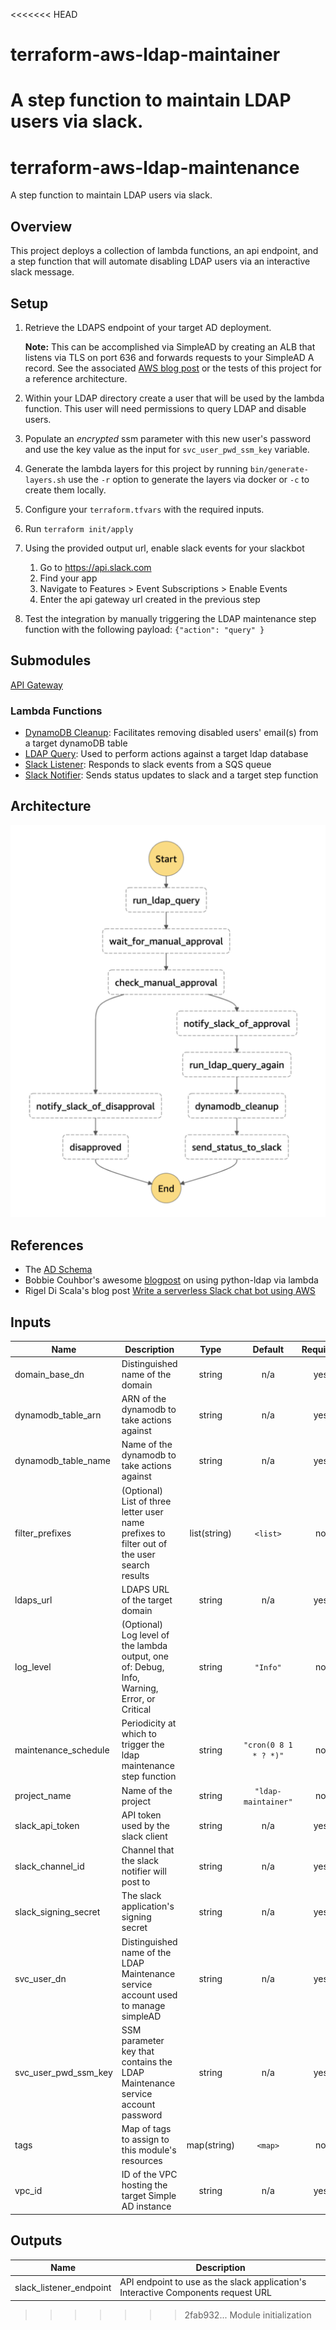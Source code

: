 <<<<<<< HEAD
# terraform-aws-ldap-maintainer

A step function to maintain LDAP users via slack.
=======
# terraform-aws-ldap-maintenance

A step function to maintain LDAP users via slack.

## Overview

This project deploys a collection of lambda functions, an api endpoint, and a step function that will automate disabling LDAP users via an interactive slack message.

## Setup

1. Retrieve the LDAPS endpoint of your target AD deployment.

    **Note:** This can be accomplished via SimpleAD by creating an ALB that listens via TLS on port 636 and forwards requests to your SimpleAD A record. See the associated [AWS blog post](https://aws.amazon.com/blogs/security/how-to-configure-an-ldaps-endpoint-for-simple-ad/) or the tests of this project for a reference architecture.

2. Within your LDAP directory create a user that will be used by the lambda function. This user will need permissions to query LDAP and disable users.
3. Populate an *encrypted* ssm parameter with this new user's password and use the key value as the input for `svc_user_pwd_ssm_key` variable.
4. Generate the lambda layers for this project by running `bin/generate-layers.sh` use the `-r` option to generate the layers via docker or `-c` to create them locally.
5. Configure your `terraform.tfvars` with the required inputs.
6. Run `terraform init/apply`
7. Using the provided output url, enable slack events for your slackbot
      1. Go to https://api.slack.com
      2. Find your app
      3. Navigate to Features > Event Subscriptions > Enable Events
      4. Enter the api gateway url created in the previous step
8. Test the integration by manually triggering the LDAP maintenance step function with the following payload: `{"action": "query" }`

## Submodules

[API Gateway](/modules/api_gateway)

### Lambda Functions

- [DynamoDB Cleanup](/modules/lambda_functions/dynamodb_cleanup): Facilitates removing disabled users' email(s) from a target dynamoDB table
- [LDAP Query](/modules/lambda_functions/ldap_query): Used to perform actions against a target ldap database
- [Slack Listener](/modules/lambda_functions/slack_listener): Responds to slack events from a SQS queue
- [Slack Notifier](/modules/lambda_functions/slack_notifier): Sends status updates to slack and a target step function

## Architecture

![State Machine Definition](_docs/state_machine_def_0.0.1.png)

## References

- The [AD Schema](https://docs.microsoft.com/en-us/windows/win32/adschema/active-directory-schema)
- Bobbie Couhbor's awesome [blogpost](https://blog.kloud.com.au/2018/01/09/replacing-the-service-desk-with-bots-using-amazon-lex-and-amazon-connect-part-3/) on using python-ldap via lambda
- Rigel Di Scala's blog post [Write a serverless Slack chat bot using AWS](https://chatbotslife.com/write-a-serverless-slack-chat-bot-using-aws-e2d2432c380e)

## Inputs

| Name | Description | Type | Default | Required |
|------|-------------|:----:|:-----:|:-----:|
| domain\_base\_dn | Distinguished name of the domain | string | n/a | yes |
| dynamodb\_table\_arn | ARN of the dynamodb to take actions against | string | n/a | yes |
| dynamodb\_table\_name | Name of the dynamodb to take actions against | string | n/a | yes |
| filter\_prefixes | (Optional) List of three letter user name prefixes to filter out of the user search results | list(string) | `<list>` | no |
| ldaps\_url | LDAPS URL of the target domain | string | n/a | yes |
| log\_level | (Optional) Log level of the lambda output, one of: Debug, Info, Warning, Error, or Critical | string | `"Info"` | no |
| maintenance\_schedule | Periodicity at which to trigger the ldap maintenance step function | string | `"cron(0 8 1 * ? *)"` | no |
| project\_name | Name of the project | string | `"ldap-maintainer"` | no |
| slack\_api\_token | API token used by the slack client | string | n/a | yes |
| slack\_channel\_id | Channel that the slack notifier will post to | string | n/a | yes |
| slack\_signing\_secret | The slack application's signing secret | string | n/a | yes |
| svc\_user\_dn | Distinguished name of the LDAP Maintenance service account used to manage simpleAD | string | n/a | yes |
| svc\_user\_pwd\_ssm\_key | SSM parameter key that contains the LDAP Maintenance service account password | string | n/a | yes |
| tags | Map of tags to assign to this module's resources | map(string) | `<map>` | no |
| vpc\_id | ID of the VPC hosting the target Simple AD instance | string | n/a | yes |

## Outputs

| Name | Description |
|------|-------------|
| slack\_listener\_endpoint | API endpoint to use as the slack application's Interactive Components request URL |

>>>>>>> 2fab932... Module initialization

